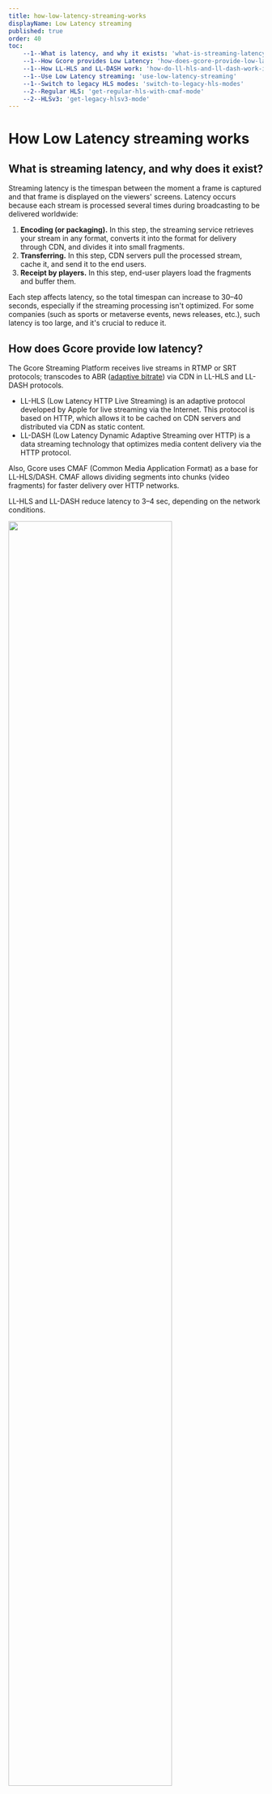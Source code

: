 ```yaml
---
title: how-low-latency-streaming-works
displayName: Low Latency streaming
published: true
order: 40
toc:
    --1--What is latency, and why it exists: 'what-is-streaming-latency-and-why-does-it-exist'
    --1--How Gcore provides Low Latency: 'how-does-gcore-provide-low-latency'
    --1--How LL-HLS and LL-DASH work: 'how-do-ll-hls-and-ll-dash-work-in-comparison-to-the-standard-approach'
    --1--Use Low Latency streaming: 'use-low-latency-streaming'
    --1--Switch to legacy HLS modes: 'switch-to-legacy-hls-modes'
    --2--Regular HLS: 'get-regular-hls-with-cmaf-mode'
    --2--HLSv3: 'get-legacy-hlsv3-mode'
---
```


# How Low Latency streaming works

## What is streaming latency, and why does it exist?

Streaming latency is the timespan between the moment a frame is captured and that frame is displayed on the viewers' screens. Latency occurs because each stream is processed several times during broadcasting to be delivered worldwide:

1.  **Encoding (or packaging).** In this step, the streaming service retrieves your stream in any format, converts it into the format for delivery through CDN, and divides it into small fragments.
2.  **Transferring.** In this step, CDN servers pull the processed stream, cache it, and send it to the end users.
3.  **Receipt by players.** In this step, end-user players load the fragments and buffer them.

Each step affects latency, so the total timespan can increase to 30–40 seconds, especially if the streaming processing isn't optimized. For some companies (such as sports or metaverse events, news releases, etc.), such latency is too large, and it's crucial to reduce it.

## How does Gcore provide low latency?

The Gcore Streaming Platform receives live streams in RTMP or SRT protocols; transcodes to ABR (<a href="https://gcore.com/docs/streaming-platform/live-streams-and-videos-protocols-and-codecs/how-we-optimize-live-stream-and-video-performance-by-creating-different-bitrates" target="_blank">adaptive bitrate</a>) via CDN in LL-HLS and LL-DASH protocols.

-   LL-HLS (Low Latency HTTP Live Streaming) is an adaptive protocol developed by Apple for live streaming via the Internet. This protocol is based on HTTP, which allows it to be cached on CDN servers and distributed via CDN as static content.
-   LL-DASH (Low Latency Dynamic Adaptive Streaming over HTTP) is a data streaming technology that optimizes media content delivery via the HTTP protocol.

Also, Gcore uses CMAF (Common Media Application Format) as a base for LL-HLS/DASH. CMAF allows dividing segments into chunks (video fragments) for faster delivery over HTTP networks.

LL-HLS and LL-DASH reduce latency to 3–4 sec, depending on the network conditions.

<img src="https://assets.gcore.pro/docs/streaming-platform/live-streams-and-videos-protocols-and-codecs/how-low-latency-streaming-works/13544135637137.png" alt="" width="80%">

## How do LL-HLS and LL-DASH work in comparison to the standard approach?

The standard video delivery approach involves sending the entirely created segment to the CDN, and once the CDN receives the complete segment, it transmits it to the player. With this approach, video latency depends on segment length. For example, if a segment is 7 seconds long when requesting and processing the first segment, the player displays a frame that is already 7 seconds late compared to the actual time.

<img src="https://assets.gcore.pro/docs/streaming-platform/live-streams-and-videos-protocols-and-codecs/how-low-latency-streaming-works/13082039137553.png" alt="" width="80%">

The Low Latency approach uses the CMAF-CTE extension (Chunked Transfer-Encoding), which helps divide live stream segments into small, non-overlapping, and independent fragments (chunks) with a length of 0.5–2 seconds. The independence of the chunks allows the encoder not to wait for the end of the complete loading of the segment but to send it to the CDN and the player in ready-made small fragments.

This approach helps eliminate the segment duration factor affecting video latency in standard video delivery methods. Therefore, latency for 10-second and 2-second segments will be the same and minimal. The total latency between the CDN server and the viewers will be at most 4 seconds.

Compared to the standard approach, a 7-second segment will be divided into 2–3 seconds chunks. Thus, the total latency will be lower.

<img src="https://assets.gcore.pro/docs/streaming-platform/live-streams-and-videos-protocols-and-codecs/how-low-latency-streaming-works/13082040364817.png" alt="" width="80%">

## Use Low Latency streaming

We support <a href="https://www.gcore.com/news/low-latency-hls/" target="_blank">Low Latency streaming</a> by default. It means your live streams are automatically transcoded to LL-HLSv6 or LL-DASH protocol when you <a href="https://gcore.com/docs/streaming-platform/live-streaming/create-a-live-stream" target="_blank">create and configure a live stream</a>. Links for embedding the live stream to your own player contain the _/cmaf/_ part and look as follows:

-   `https://12345.gvideo.io/cmaf/12345_111/index.mpd` (LL-DASH, which is supported by any device but does not work with iOS).
-   `https://12345.gvideo.io/cmaf/12345_111/master.m3u8` (LL HLSv6, which is supported by iOS (Safari browser) but doesn’t work with non-Apple devices).

where _12345_ is the unique ID of your account and _111_ is the unique live stream ID.

## Switch to legacy HLS modes

We also support legacy modes for full backward HLS compatibility across all devices and infrastructures.

### Get Regular HLS with CMAF mode

Add at the end of the link for embedding the query string as follows:

```
https://12345.gvideo.io/cmaf/12345_111/master.m3u8?HLS_version=cmaf
```

To return to using LL HLS, delete the query parameter in bold or replace it with the parameter: _?HLS_version=ll_ (these actions are identical).

### Get legacy HLSv3 mode

Contact the [support team](mailto:support@gcore.com) and ask to enable legacy HLSv3 mode for your account or add  _low_latency_enabled=false_ parameter to the body of <a href="https://api.gcore.com/docs/streaming#tag/Streams/operation/patch_streams_id" target="_blank">the API request</a>.

The changeover to the legacy format will be displayed in the URL:

```
https://12345.gvideo.io/streams/12345_111/playlist.m3u8
```
